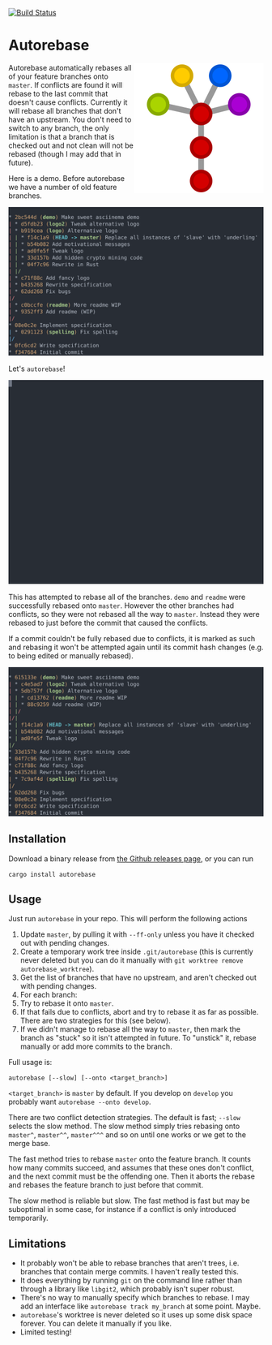 [![Build Status](https://github.com/timmmm/autorebase/actions/workflows/build.yml/badge.svg)](https://github.com/Timmmm/autorebase/actions/workflows/build.yml)

# Autorebase

<img align="right" src="logo.svg">

Autorebase automatically rebases all of your feature branches onto `master`. If conflicts are found it will rebase to the last commit that doesn't cause conflicts. Currently it will rebase all branches that don't have an upstream. You don't need to switch to any branch, the only limitation is that a branch that is checked out and not clean will not be rebased (though I may add that in future).

Here is a demo. Before autorebase we have a number of old feature branches.

![](doc/before.svg)

Let's `autorebase`!

![](doc/during.svg)

This has attempted to rebase all of the branches. `demo` and `readme` were successfully rebased onto `master`. However the other branches had conflicts, so they were not rebased all the way to `master`. Instead they were rebased to just before the commit that caused the conflicts.

If a commit couldn't be fully rebased due to conflicts, it is marked as such and rebasing it won't be attempted again until its commit hash changes (e.g. to being edited or manually rebased).

![](doc/after.svg)

## Installation

Download a binary release from [the Github releases page](https://github.com/Timmmm/autorebase/releases), or you can run

    cargo install autorebase

## Usage

Just run `autorebase` in your repo. This will perform the following actions

1. Update `master`, by pulling it with `--ff-only` unless you have it checked out with pending changes.
2. Create a temporary work tree inside `.git/autorebase` (this is currently never deleted but you can do it manually with `git worktree remove autorebase_worktree`).
3. Get the list of branches that have no upstream, and aren't checked out with pending changes.
4. For each branch:
  1. Try to rebase it onto `master`.
  2. If that fails due to conflicts, abort and try to rebase it as far as possible. There are two strategies for this (see below).
  3. If we didn't manage to rebase all the way to `master`, then mark the branch as "stuck" so it isn't attempted in future. To "unstick" it, rebase manually or add more commits to the branch.

Full usage is:

    autorebase [--slow] [--onto <target_branch>]

`<target_branch>` is `master` by default. If you develop on `develop` you probably want `autorebase --onto develop`.

There are two conflict detection strategies. The default is fast; `--slow` selects the slow method. The slow method simply tries rebasing onto `master^`, `master^^`, `master^^^` and so on until one works or we get to the merge base.

The fast method tries to rebase `master` onto the feature branch. It counts how many commits succeed, and assumes that these ones don't conflict, and the next commit must be the offending one. Then it aborts the rebase and rebases the feature branch to just before that commit.

The slow method is reliable but slow. The fast method is fast but may be suboptimal in some case, for instance if a conflict is only introduced temporarily.

## Limitations

* It probably won't be able to rebase branches that aren't trees, i.e. branches that contain merge commits. I haven't really tested this.
* It does everything by running `git` on the command line rather than through a library like `libgit2`, which probably isn't super robust.
* There's no way to manually specify which branches to rebase. I may add an interface like `autorebase track my_branch` at some point. Maybe.
* `autorebase`'s worktree is never deleted so it uses up some disk space forever. You can delete it manually if you like.
* Limited testing!
